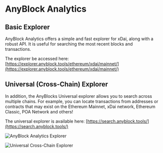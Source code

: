 # AnyBlock Analytics

## Basic Explorer

AnyBlock Analytics offers a simple and fast explorer for xDai, along with a robust API. It is useful for searching the most recent blocks and transactions.

The explorer be accessed here: [https://explorer.anyblock.tools/ethereum/xdai/mainnet/](https://explorer.anyblock.tools/ethereum/xdai/mainnet/)

## Universal \(Cross-Chain\) Explorer

In addition, the AnyBlocks Universal explorer allows you to search across multiple chains. For example, you can locate transactions from addresses or contracts that may exist on the Ethereum Mainnet, xDai network, Ethereum Classic, POA Network and others!

The universal explorer is available here: [https://search.anyblock.tools/](https://search.anyblock.tools/)

![AnyBlock Analytics Explorer](../../../.gitbook/assets/anyblock.png)

![Universal Cross-Chain Explorer](../../../.gitbook/assets/universal_explorer.png)

